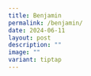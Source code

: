 ```yaml
---
title: Benjamin
permalink: /benjamin/
date: 2024-06-11
layout: post
description: ""
image: ""
variant: tiptap
---
```

